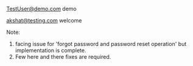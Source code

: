 TestUser@demo.com
demo

akshat@testing.com
welcome

Note:
1. facing issue for 'forgot password and password reset operation' but implementation is complete.
2. Few here and there fixes are required.